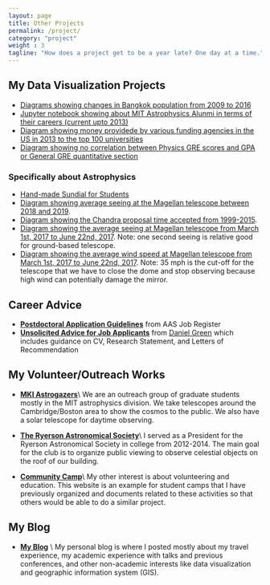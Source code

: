 ```yaml
---
layout: page
title: Other Projects
permalink: /project/
category: "project"
weight : 3
tagline: "How does a project get to be a year late? One day at a time."
---
```


## My Data Visualization Projects
- [Diagrams showing changes in Bangkok population from 2009 to 2016](/extra_webpage/bangkok_pop/index.html)
- [Jupyter notebook showing about MIT Astrophysics Alunmi in terms of their careers (current upto 2013)](http://nbviewer.jupyter.org/github/leogulus/Datavisualization/blob/master/mit_alumni/mit_alumni.ipynb?flush_cache=true)
- [Diagram showing money providede by various funding agencies in the US in 2013 to the top 100 universities](/extra_webpage/funding1.html)
- [Diagram showing no correlation between Physics GRE scores and GPA or General GRE quantitative section](/extra_webpage/fig.html)

### Specifically about Astrophysics
- [Hand-made Sundial for Students](/extra_webpage/sundial_n.pdf)
- [Diagram showing average seeing at the Magellan telescope between 2018 and 2019](/extra_webpage/seeing_boken.html).
- [Diagram showing the Chandra proposal time accepted from 1999-2015](/extra_webpage/chandra_line_plot.html).
- [Diagram showing the average seeing at Magellan telescope from March 1st, 2017 to June 22nd, 2017](/extra_webpage/seeing.pdf). Note: one second seeing is relative good for ground-based telescope.
- [Diagram showing the average wind speed at Magellan telescope from March 1st, 2017 to June 22nd, 2017](/extra_webpage/seeing.pdf). Note: 35 mph is the cut-off for the telescope that we have to close the dome and stop observing because high wind can potentially damage the mirror.

## Career Advice
- **[Postdoctoral Application Guidelines](https://jobregister.aas.org/postdoc-application-guidelines)** from AAS Job Register
- **[Unsolicited Advice for Job Applicants](https://www.dropbox.com/s/7tz2r9tonturigk/Application_Advice.pdf)** from [Daniel Green](https://drgreen.physics.ucsd.edu/) which includes guidance on CV, Research Statement, and Letters of Recommendation

## My Volunteer/Outreach Works
- **[MKI Astrogazers](https://astrogazers.mit.edu/)**\\
  We are an outreach group of graduate students mostly in the MIT astrophysics division. We take telescopes around the Cambridge/Boston area to show the cosmos to the public. We also have a solar telescope for daytime observing. 

- **[The Ryerson Astronomical Society](https://astro.uchicago.edu/RAS/)**\\
  I served as a President for the Ryerson Astronomical Society in college from 2012-2014. The main goal for the club is to organize public viewing to observe celestial objects on the roof of our building. 

- **[Community Camp](http://communitycamp.weebly.com/index.html)**\\
  My other interest is about volunteering and education. This website is an example for student camps that I have previously organized and documents related to these activities so that others would be able to do a similar project.

## My Blog
- **[My Blog](http://leogulus-champ.blogspot.com/)** \\
  My personal blog is where I posted mostly about my travel experience, my academic experience with talks and previous conferences, and other non-academic interests like data visualization and geographic information system (GIS).
